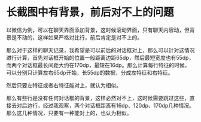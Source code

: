 # 长截图中有背景，前后对不上的问题

以微信为例，可以在聊天界面添加背景，这时候滚动界面，只有聊天内容动，但背景是不动的，这样如果严格对比行，前后肯定是对不上的。

那么对于这样的聊天记录，我希望是可以前后的对话框对上，那么可以针对这情况进行计算，首先对话框开始的位置一般距离边距65dp，然后最短宽度也有55dp，而两个对话框最长间距大约在170dp，最短在16dp。那么计算每行特征的时候，可以分别只计算左右65dp开始，长55dp的数据，分成左特征和右特征。

然后只要左特征或者右特征能对上，就认为相似。

那么有些行是没有任何对话框的背景，这样必然对不上，这时候需要跳过这些，直接去对后边行，经过我观察，两个对话框距离有16dp、120dp、170dp几种情况。那么这几种情况，只要有一种能对上的，也认为相似。
